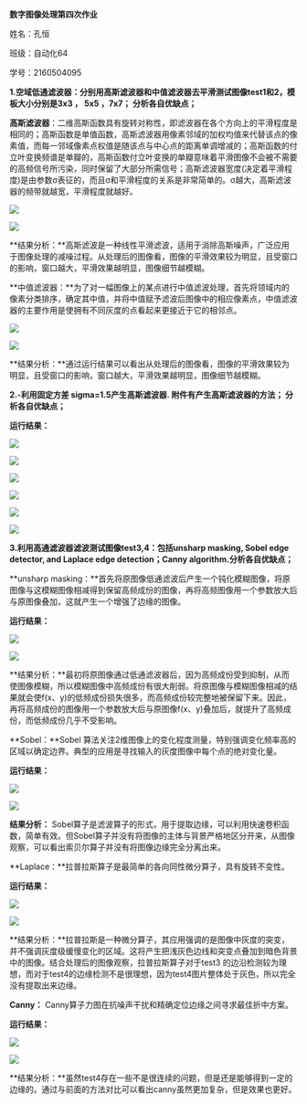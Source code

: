 **数字图像处理第四次作业**

姓名：孔恒

班级：自动化64

学号：2160504095

**1.空域低通滤波器：分别用高斯滤波器和中值滤波器去平滑测试图像test1和2，模板大小分别是3x3
， 5x5 ，7x7； 分析各自优缺点；**

**高斯滤波器**：二维高斯函数具有旋转对称性，即滤波器在各个方向上的平滑程度是相同的；高斯函数是单值函数，高斯滤波器用像素邻域的加权均值来代替该点的像素值，而每一邻域像素点权值是随该点与中心点的距离单调增减的；高斯函数的付立叶变换频谱是单瓣的，高斯函数付立叶变换的单瓣意味着平滑图像不会被不需要的高频信号所污染，同时保留了大部分所需信号；高斯滤波器宽度(决定着平滑程度)是由参数σ表征的，而且σ和平滑程度的关系是非常简单的。σ越大，高斯滤波器的频带就越宽，平滑程度就越好。


![](ta4.1.png)




![](ta4.2.png)

**结果分析：**高斯滤波是一种线性平滑滤波，适用于消除高斯噪声，广泛应用于图像处理的减噪过程。从处理后的图像看，图像的平滑效果较为明显，且受窗口的影响，窗口越大，平滑效果越明显，图像细节越模糊。

**中值滤波器：**为了对一幅图像上的某点进行中值滤波处理，首先将领域内的像素分类排序，确定其中值，并将中值赋予滤波后图像中的相应像素点，中值滤波器的主要作用是使拥有不同灰度的点看起来更接近于它的相邻点。

![](ta4.3.png)

![](ta4.4.png)

**结果分析：**通过运行结果可以看出从处理后的图像看，图像的平滑效果较为明显，且受窗口的影响，窗口越大，平滑效果越明显，图像细节越模糊。

**2.-利用固定方差 sigma=1.5产生高斯滤波器. 附件有产生高斯滤波器的方法；
分析各自优缺点；**

**运行结果：**

![](ta4.5.png)

![](ta4.6.png)

![](ta4.7.png)

![](ta4.8.png)

![](ta4.9.png)

![](ta4.10.png)

**3.利用高通滤波器滤波测试图像test3,4：包括unsharp masking, Sobel edge detector,
and Laplace edge detection；Canny algorithm.分析各自优缺点；**

**unsharp
masking：**首先将原图像低通滤波后产生一个钝化模糊图像，将原图像与这模糊图像相减得到保留高频成份的图像，再将高频图像用一个参数放大后与原图像叠加，这就产生一个增强了边缘的图像。 

**运行结果：**

![](ta4.11.png)

![](ta4.12.png)

**结果分析：**最初将原图像通过低通滤波器后，因为高频成份受到抑制，从而使图像模糊，所以模糊图像中高频成份有很大削弱。将原图像与模糊图像相减的结果就会使f(x、y)的低频成份损失很多，而高频成份较完整地被保留下来。因此，再将高频成份的图像用一个参数放大后与原图像f(x、y)叠加后，就提升了高频成份，而低频成份几乎不受影响。

**Sobel：**Sobel
算法关注2维图像上的变化程度测量，特别强调变化频率高的区域以确定边界。典型的应用是寻找输入的灰度图像中每个点的绝对变化量。

**运行结果：**

![](ta4.13.png)

![](ta4.14.png)

**结果分析：**
Sobel算子是滤波算子的形式，用于提取边缘，可以利用快速卷积函数，简单有效。但Sobel算子并没有将图像的主体与背景严格地区分开来，从图像观察，可以看出索贝尔算子并没有将图像边缘完全分离出来。

**Laplace：**拉普拉斯算子是最简单的各向同性微分算子，具有旋转不变性。

**运行结果：**

![](ta4.15.png)

![](ta4.16.png)

**结果分析：**拉普拉斯是一种微分算子，其应用强调的是图像中灰度的突变，并不强调灰度级缓慢变化的区域。这将产生把浅灰色边线和突变点叠加到暗色背景中的图像。结合处理后的图像观察，拉普拉斯算子对于test3 的边沿检测较为理想，而对于test4的边缘检测不是很理想，因为test4图片整体处于灰色，所以完全没有提取出来边缘。

**Canny：** Canny算子力图在抗噪声干扰和精确定位边缘之间寻求最佳折中方案。

**运行结果：**

![](ta4.17.png)

![](ta4.18.png)

**结果分析：**虽然test4存在一些不是很连续的问题，但是还是能够得到一定的边缘的。通过与前面的方法对比可以看出canny虽然更加复杂，但是效果也更好。
